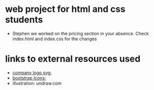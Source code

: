 # web project for html and css students

- Stephen we worked on the pricing section in your absence. Check index.html and index.css for the changes

# links to external resources used

- [company logo svg:](https://www.svgrepo.com/collection/company-logo/)
- [bootstrap Icons:](icons.getbootstrap.com)
- illustration: undraw.com
